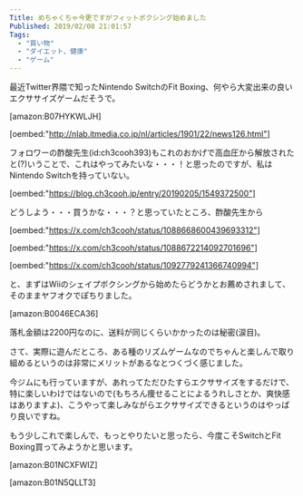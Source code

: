 ```yaml
---
Title: めちゃくちゃ今更ですがフィットボクシング始めました
Published: 2019/02/08 21:01:57
Tags:
  - "買い物"
  - "ダイエット、健康"
  - "ゲーム"
---
```

最近Twitter界隈で知ったNintendo SwitchのFit Boxing、何やら大変出来の良いエクササイズゲームだそうで。  

[amazon:B07HYKWLJH]


<!-- more -->



[oembed:"http://nlab.itmedia.co.jp/nl/articles/1901/22/news126.html"]

フォロワーの酢酸先生(id:ch3cooh393)もこれのおかげで高血圧から解放されたと(?)いうことで、これはやってみたいな・・・！と思ったのですが、私はNintendo Switchを持っていない。  



[oembed:"https://blog.ch3cooh.jp/entry/20190205/1549372500"]



どうしよう・・・買うかな・・・？と思っていたところ、酢酸先生から  


[oembed:"https://x.com/ch3cooh/status/1088668600439693312"]

[oembed:"https://x.com/ch3cooh/status/1088672214092701696"]

[oembed:"https://x.com/ch3cooh/status/1092779241366740994"]

と、まずはWiiのシェイプボクシングから始めたらどうかとお薦めされまして、そのままヤフオクでぽちりました。  

[amazon:B0046ECA36]


落札金額は2200円なのに、送料が同じくらいかかったのは秘密(涙目)。  

さて、実際に遊んだところ、ある種のリズムゲームなのでちゃんと楽しんで取り組めるというのは非常にメリットがあるなとつくづく感じました。  

今ジムにも行っていますが、あれってただひたすらエクササイズをするだけで、特に楽しいわけではないので(もちろん痩せることによるうれしさとか、爽快感はありますよ)、こうやって楽しみながらエクササイズできるというのはやっぱり良いですね。  

もう少しこれで楽しんで、もっとやりたいと思ったら、今度こそSwitchとFit Boxing買ってみようかと思います。  

[amazon:B01NCXFWIZ]

[amazon:B01N5QLLT3]

